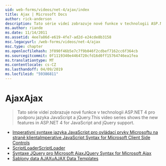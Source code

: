 ```yaml
---
uid: web-forms/videos/net-4/ajax/index
title: Ajax | Microsoft Docs
author: rick-anderson
description: Tato série videí zobrazuje nové funkce v technologii ASP.NET 4 pro podporu jazyka JavaScript a jQuery.
ms.author: riande
ms.date: 11/14/2011
ms.assetid: 4ee7a86d-e619-4fe7-ad2d-e24cde8b3158
msc.legacyurl: /web-forms/videos/net-4/ajax
msc.type: chapter
ms.openlocfilehash: 3f090f46b5e7c7f9b046f2cdbef7162cc6f364cb
ms.sourcegitcommit: 0f1119340e4464720cfd16d0ff15764746ea1fea
ms.translationtype: MT
ms.contentlocale: cs-CZ
ms.lasthandoff: 04/09/2019
ms.locfileid: "59386811"
---
```

# <a name="ajax"></a><span data-ttu-id="cab38-103">Ajax</span><span class="sxs-lookup"><span data-stu-id="cab38-103">Ajax</span></span>

> <span data-ttu-id="cab38-104">Tato série videí zobrazuje nové funkce v technologii ASP.NET 4 pro podporu jazyka JavaScript a jQuery.</span><span class="sxs-lookup"><span data-stu-id="cab38-104">This video series shows the new features in ASP.NET 4 for JavaScript and jQuery support.</span></span>


- [<span data-ttu-id="cab38-105">Imperativní syntaxe jazyka JavaScript pro ovládací prvky Microsoftu na straně klienta</span><span class="sxs-lookup"><span data-stu-id="cab38-105">Imperative JavaScript Syntax for Microsoft Client Side Controls</span></span>](aspnet-4-quick-hit-imperative-javascript-syntax-for-microsoft-client-side-controls.md)
- [<span data-ttu-id="cab38-106">ScriptLoader</span><span class="sxs-lookup"><span data-stu-id="cab38-106">ScriptLoader</span></span>](aspnet-4-quick-hit-the-scriptloader.md)
- [<span data-ttu-id="cab38-107">Syntaxe JQuery pro Microsoft Ajax</span><span class="sxs-lookup"><span data-stu-id="cab38-107">JQuery Syntax for Microsoft Ajax</span></span>](aspnet-4-quick-hit-jquery-syntax-for-microsoft-ajax.md)
- [<span data-ttu-id="cab38-108">Šablony data AJAXu</span><span class="sxs-lookup"><span data-stu-id="cab38-108">AJAX Data Templates</span></span>](aspnet-4-quick-hit-ajax-data-templates.md)
